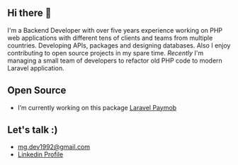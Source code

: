 ## Hi there 👋

I'm a Backend Developer with over five years experience working on PHP web applications with different tens of clients and teams from multiple countries. Developing APIs, packages and designing databases. Also I enjoy contributing to open source projects in my spare time.
_Recently_ I'm managing a small team of developers to refactor old PHP code to modern Laravel application.

## Open Source

- I’m currently working on this package [Laravel Paymob](https://github.com/mgamal92/paymob-laravel)


## Let's talk :)

- <a href='mailto:mg.dev1992@gmail.com'>mg.dev1992@gmail.com</a>
- [Linkedin Profile](https://www.linkedin.com/in/mgamal92/)
